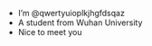 - I’m @qwertyuioplkjhgfdsqaz
- A student from Wuhan University
- Nice to meet you

<!---
qwertyuioplkjhgfdsqaz/qwertyuioplkjhgfdsqaz is a ✨ special ✨ repository because its `README.md` (this file) appears on your GitHub profile.
You can click the Preview link to take a look a
t your changes.
--->
